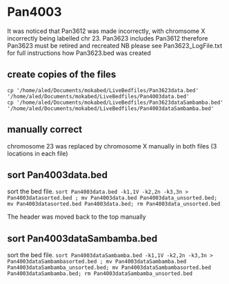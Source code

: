# Pan4003
It was noticed that Pan3612 was made incorrectly, with chromsome X incorrectly being labelled chr 23.
Pan3623 includes Pan3612 therefore Pan3623 must be retired and recreated 
NB please see Pan3623_LogFile.txt for full instructions how Pan3623.bed was created

## create copies of the files
```
cp '/home/aled/Documents/mokabed/LiveBedfiles/Pan3623data.bed' '/home/aled/Documents/mokabed/LiveBedfiles/Pan4003data.bed' 
cp '/home/aled/Documents/mokabed/LiveBedfiles/Pan3623dataSambamba.bed' '/home/aled/Documents/mokabed/LiveBedfiles/Pan4003dataSambamba.bed' 
```

## manually correct
chromosome 23 was replaced by chromosome X manually in both files (3 locations in each file)

## sort Pan4003data.bed
sort the bed file.
`sort Pan4003data.bed -k1,1V -k2,2n -k3,3n > Pan4003datasorted.bed ; mv Pan4003data.bed Pan4003data_unsorted.bed; mv Pan4003datasorted.bed Pan4003data.bed; rm Pan4003data_unsorted.bed`

The header was moved back to the top manually

## sort Pan4003dataSambamba.bed
sort the bed file.
`sort Pan4003dataSambamba.bed -k1,1V -k2,2n -k3,3n > Pan4003dataSambambasorted.bed ; mv Pan4003dataSambamba.bed Pan4003dataSambamba_unsorted.bed; mv Pan4003dataSambambasorted.bed Pan4003dataSambamba.bed; rm Pan4003dataSambamba_unsorted.bed`